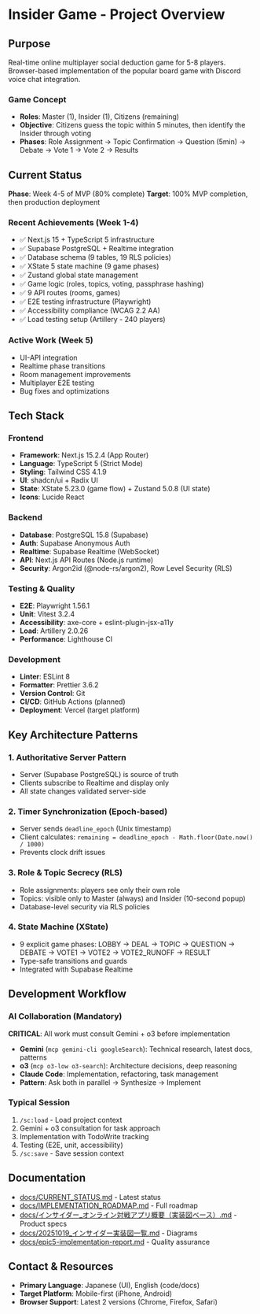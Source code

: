 # Insider Game - Project Overview

## Purpose
Real-time online multiplayer social deduction game for 5-8 players. Browser-based implementation of the popular board game with Discord voice chat integration.

### Game Concept
- **Roles**: Master (1), Insider (1), Citizens (remaining)
- **Objective**: Citizens guess the topic within 5 minutes, then identify the Insider through voting
- **Phases**: Role Assignment → Topic Confirmation → Question (5min) → Debate → Vote 1 → Vote 2 → Results

## Current Status
**Phase**: Week 4-5 of MVP (80% complete)
**Target**: 100% MVP completion, then production deployment

### Recent Achievements (Week 1-4)
- ✅ Next.js 15 + TypeScript 5 infrastructure
- ✅ Supabase PostgreSQL + Realtime integration
- ✅ Database schema (9 tables, 19 RLS policies)
- ✅ XState 5 state machine (9 game phases)
- ✅ Zustand global state management
- ✅ Game logic (roles, topics, voting, passphrase hashing)
- ✅ 9 API routes (rooms, games)
- ✅ E2E testing infrastructure (Playwright)
- ✅ Accessibility compliance (WCAG 2.2 AA)
- ✅ Load testing setup (Artillery - 240 players)

### Active Work (Week 5)
- UI-API integration
- Realtime phase transitions
- Room management improvements
- Multiplayer E2E testing
- Bug fixes and optimizations

## Tech Stack

### Frontend
- **Framework**: Next.js 15.2.4 (App Router)
- **Language**: TypeScript 5 (Strict Mode)
- **Styling**: Tailwind CSS 4.1.9
- **UI**: shadcn/ui + Radix UI
- **State**: XState 5.23.0 (game flow) + Zustand 5.0.8 (UI state)
- **Icons**: Lucide React

### Backend
- **Database**: PostgreSQL 15.8 (Supabase)
- **Auth**: Supabase Anonymous Auth
- **Realtime**: Supabase Realtime (WebSocket)
- **API**: Next.js API Routes (Node.js runtime)
- **Security**: Argon2id (@node-rs/argon2), Row Level Security (RLS)

### Testing & Quality
- **E2E**: Playwright 1.56.1
- **Unit**: Vitest 3.2.4
- **Accessibility**: axe-core + eslint-plugin-jsx-a11y
- **Load**: Artillery 2.0.26
- **Performance**: Lighthouse CI

### Development
- **Linter**: ESLint 8
- **Formatter**: Prettier 3.6.2
- **Version Control**: Git
- **CI/CD**: GitHub Actions (planned)
- **Deployment**: Vercel (target platform)

## Key Architecture Patterns

### 1. Authoritative Server Pattern
- Server (Supabase PostgreSQL) is source of truth
- Clients subscribe to Realtime and display only
- All state changes validated server-side

### 2. Timer Synchronization (Epoch-based)
- Server sends `deadline_epoch` (Unix timestamp)
- Client calculates: `remaining = deadline_epoch - Math.floor(Date.now() / 1000)`
- Prevents clock drift issues

### 3. Role & Topic Secrecy (RLS)
- Role assignments: players see only their own role
- Topics: visible only to Master (always) and Insider (10-second popup)
- Database-level security via RLS policies

### 4. State Machine (XState)
- 9 explicit game phases: LOBBY → DEAL → TOPIC → QUESTION → DEBATE → VOTE1 → VOTE2 → VOTE2_RUNOFF → RESULT
- Type-safe transitions and guards
- Integrated with Supabase Realtime

## Development Workflow

### AI Collaboration (Mandatory)
**CRITICAL**: All work must consult Gemini + o3 before implementation
- **Gemini** (`mcp gemini-cli googleSearch`): Technical research, latest docs, patterns
- **o3** (`mcp o3-low o3-search`): Architecture decisions, deep reasoning
- **Claude Code**: Implementation, refactoring, task management
- **Pattern**: Ask both in parallel → Synthesize → Implement

### Typical Session
1. `/sc:load` - Load project context
2. Gemini + o3 consultation for task approach
3. Implementation with TodoWrite tracking
4. Testing (E2E, unit, accessibility)
5. `/sc:save` - Save session context

## Documentation
- [docs/CURRENT_STATUS.md](docs/CURRENT_STATUS.md) - Latest status
- [docs/IMPLEMENTATION_ROADMAP.md](docs/IMPLEMENTATION_ROADMAP.md) - Full roadmap
- [docs/インサイダー_オンライン対戦アプリ概要（実装図ベース）.md](docs/インサイダー_オンライン対戦アプリ概要（実装図ベース）.md) - Product specs
- [docs/20251019_インサイダー実装図一覧.md](docs/20251019_インサイダー実装図一覧.md) - Diagrams
- [docs/epic5-implementation-report.md](docs/epic5-implementation-report.md) - Quality assurance

## Contact & Resources
- **Primary Language**: Japanese (UI), English (code/docs)
- **Target Platform**: Mobile-first (iPhone, Android)
- **Browser Support**: Latest 2 versions (Chrome, Firefox, Safari)
